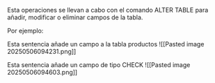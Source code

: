 Esta operaciones se llevan a cabo con el comando ALTER TABLE para añadir, modificar o eliminar campos de la tabla.

Por ejemplo:

Esta sentencia añade un campo a la tabla productos
![[Pasted image 20250506094231.png]]

Esta sentencia añade un campo de tipo CHECK
![[Pasted image 20250506094603.png]]
